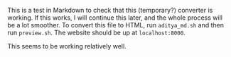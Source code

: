 This is a test in Markdown to check that this (temporary?) converter is working.
If this works, I will continue this later, and the whole process will be a lot smoother.
To convert this file to HTML, run `aditya_md.sh` and then run `preview.sh`.
The website should be up at `localhost:8000`.

This seems to be working relatively well.
